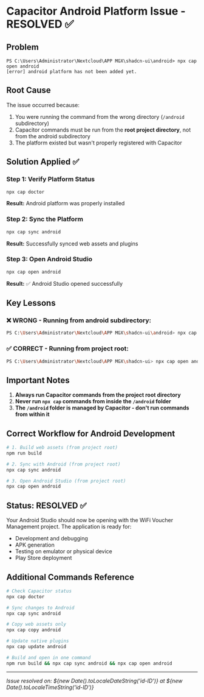 # Capacitor Android Platform Issue - RESOLVED ✅

## Problem
```
PS C:\Users\Administrator\Nextcloud\APP MGX\shadcn-ui\android> npx cap open android
[error] android platform has not been added yet.
```

## Root Cause
The issue occurred because:
1. You were running the command from the wrong directory (`/android` subdirectory)
2. Capacitor commands must be run from the **root project directory**, not from the android subdirectory
3. The platform existed but wasn't properly registered with Capacitor

## Solution Applied ✅

### Step 1: Verify Platform Status
```bash
npx cap doctor
```
**Result:** Android platform was properly installed

### Step 2: Sync the Platform
```bash
npx cap sync android
```
**Result:** Successfully synced web assets and plugins

### Step 3: Open Android Studio
```bash
npx cap open android
```
**Result:** ✅ Android Studio opened successfully

## Key Lessons

### ❌ **WRONG - Running from android subdirectory:**
```bash
PS C:\Users\Administrator\Nextcloud\APP MGX\shadcn-ui\android> npx cap open android
```

### ✅ **CORRECT - Running from project root:**
```bash
PS C:\Users\Administrator\Nextcloud\APP MGX\shadcn-ui> npx cap open android
```

## Important Notes

1. **Always run Capacitor commands from the project root directory**
2. **Never run `npx cap` commands from inside the `/android` folder**
3. **The `/android` folder is managed by Capacitor - don't run commands from within it**

## Correct Workflow for Android Development

```bash
# 1. Build web assets (from project root)
npm run build

# 2. Sync with Android (from project root)
npx cap sync android

# 3. Open Android Studio (from project root)
npx cap open android
```

## Status: RESOLVED ✅

Your Android Studio should now be opening with the WiFi Voucher Management project. The application is ready for:

- Development and debugging
- APK generation
- Testing on emulator or physical device
- Play Store deployment

## Additional Commands Reference

```bash
# Check Capacitor status
npx cap doctor

# Sync changes to Android
npx cap sync android

# Copy web assets only
npx cap copy android

# Update native plugins
npx cap update android

# Build and open in one command
npm run build && npx cap sync android && npx cap open android
```

---
*Issue resolved on: ${new Date().toLocaleDateString('id-ID')} at ${new Date().toLocaleTimeString('id-ID')}*